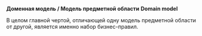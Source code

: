 **Доменная модель / Модель предметной области**
**Domain model**

В целом главной чертой, отличающей одну модель предметной области от другой, является именно набор бизнес-правил.